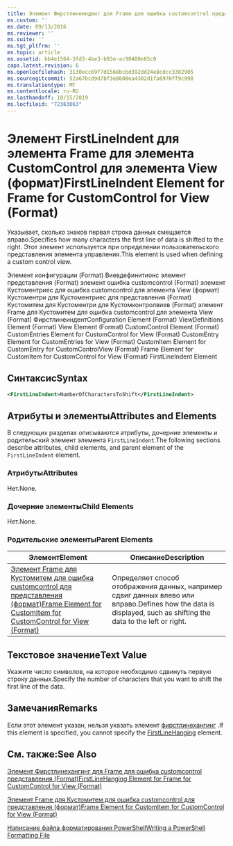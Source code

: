 ```yaml
---
title: Элемент Фирстлинеиндент для Frame для ошибка customcontrol представления (Format) | Документация Майкрософт
ms.custom: ''
ms.date: 09/13/2016
ms.reviewer: ''
ms.suite: ''
ms.tgt_pltfrm: ''
ms.topic: article
ms.assetid: bb4e1564-3fd3-4be3-b93e-ac90480e05c0
caps.latest.revision: 6
ms.openlocfilehash: 3130ecc69f7d1568bcbd392dd24e8cdcc3382905
ms.sourcegitcommit: 52a67bcd9d7bf3e8600ea4302d1fa8970ff9c998
ms.translationtype: MT
ms.contentlocale: ru-RU
ms.lasthandoff: 10/15/2019
ms.locfileid: "72363063"
---
```

# <a name="firstlineindent-element-for-frame-for-customcontrol-for-view-format"></a><span data-ttu-id="baf20-102">Элемент FirstLineIndent для элемента Frame для элемента CustomControl для элемента View (формат)</span><span class="sxs-lookup"><span data-stu-id="baf20-102">FirstLineIndent Element for Frame for CustomControl for View (Format)</span></span>

<span data-ttu-id="baf20-103">Указывает, сколько знаков первая строка данных смещается вправо.</span><span class="sxs-lookup"><span data-stu-id="baf20-103">Specifies how many characters the first line of data is shifted to the right.</span></span> <span data-ttu-id="baf20-104">Этот элемент используется при определении пользовательского представления элемента управления.</span><span class="sxs-lookup"><span data-stu-id="baf20-104">This element is used when defining a custom control view.</span></span>

<span data-ttu-id="baf20-105">Элемент конфигурации (Format) Виевдефинитионс элемент представления (Format) элемент ошибка customcontrol (Format) элемент Кустоментриес для ошибка customcontrol для элемента View (формат) Кустоментри для Кустоментриес для представления (Format) Кустомитем для Кустоментри для Кустомконтролвиев (Format) элемент Frame для Кустомитем для ошибка customcontrol для элемента View (Format) Фирстлинеиндент</span><span class="sxs-lookup"><span data-stu-id="baf20-105">Configuration Element (Format) ViewDefinitions Element (Format) View Element (Format) CustomControl Element (Format) CustomEntries Element for CustomControl for View (Format) CustomEntry Element for CustomEntries for View (Format) CustomItem Element for CustomEntry for CustomControlView (Format) Frame Element for CustomItem for CustomControl for View (Format) FirstLineIndent Element</span></span>

## <a name="syntax"></a><span data-ttu-id="baf20-106">Синтаксис</span><span class="sxs-lookup"><span data-stu-id="baf20-106">Syntax</span></span>

```xml
<FirstLineIndent>NumberOfCharactersToShift</FirstLineIndent>
```

## <a name="attributes-and-elements"></a><span data-ttu-id="baf20-107">Атрибуты и элементы</span><span class="sxs-lookup"><span data-stu-id="baf20-107">Attributes and Elements</span></span>

<span data-ttu-id="baf20-108">В следующих разделах описываются атрибуты, дочерние элементы и родительский элемент элемента `FirstLineIndent`.</span><span class="sxs-lookup"><span data-stu-id="baf20-108">The following sections describe attributes, child elements, and parent element of the `FirstLineIndent` element.</span></span>

### <a name="attributes"></a><span data-ttu-id="baf20-109">Атрибуты</span><span class="sxs-lookup"><span data-stu-id="baf20-109">Attributes</span></span>

<span data-ttu-id="baf20-110">Нет.</span><span class="sxs-lookup"><span data-stu-id="baf20-110">None.</span></span>

### <a name="child-elements"></a><span data-ttu-id="baf20-111">Дочерние элементы</span><span class="sxs-lookup"><span data-stu-id="baf20-111">Child Elements</span></span>

<span data-ttu-id="baf20-112">Нет.</span><span class="sxs-lookup"><span data-stu-id="baf20-112">None.</span></span>

### <a name="parent-elements"></a><span data-ttu-id="baf20-113">Родительские элементы</span><span class="sxs-lookup"><span data-stu-id="baf20-113">Parent Elements</span></span>

|<span data-ttu-id="baf20-114">Элемент</span><span class="sxs-lookup"><span data-stu-id="baf20-114">Element</span></span>|<span data-ttu-id="baf20-115">Описание</span><span class="sxs-lookup"><span data-stu-id="baf20-115">Description</span></span>|
|-------------|-----------------|
|[<span data-ttu-id="baf20-116">Элемент Frame для Кустомитем для ошибка customcontrol для представления (формат)</span><span class="sxs-lookup"><span data-stu-id="baf20-116">Frame Element for CustomItem for CustomControl for View (Format)</span></span>](./frame-element-for-customitem-for-customcontrol-for-view-format.md)|<span data-ttu-id="baf20-117">Определяет способ отображения данных, например сдвиг данных влево или вправо.</span><span class="sxs-lookup"><span data-stu-id="baf20-117">Defines how the data is displayed, such as shifting the data to the left or right.</span></span>|

## <a name="text-value"></a><span data-ttu-id="baf20-118">Текстовое значение</span><span class="sxs-lookup"><span data-stu-id="baf20-118">Text Value</span></span>

<span data-ttu-id="baf20-119">Укажите число символов, на которое необходимо сдвинуть первую строку данных.</span><span class="sxs-lookup"><span data-stu-id="baf20-119">Specify the number of characters that you want to shift the first line of the data.</span></span>

## <a name="remarks"></a><span data-ttu-id="baf20-120">Замечания</span><span class="sxs-lookup"><span data-stu-id="baf20-120">Remarks</span></span>

<span data-ttu-id="baf20-121">Если этот элемент указан, нельзя указать элемент [фирстлинехангинг](./firstlinehanging-element-for-frame-for-customcontrol-for-view-format.md) .</span><span class="sxs-lookup"><span data-stu-id="baf20-121">If this element is specified, you cannot specify the [FirstLineHanging](./firstlinehanging-element-for-frame-for-customcontrol-for-view-format.md) element.</span></span>

## <a name="see-also"></a><span data-ttu-id="baf20-122">См. также:</span><span class="sxs-lookup"><span data-stu-id="baf20-122">See Also</span></span>

[<span data-ttu-id="baf20-123">Элемент Фирстлинехангинг для Frame для ошибка customcontrol представления (Format)</span><span class="sxs-lookup"><span data-stu-id="baf20-123">FirstLineHanging Element for Frame for CustomControl for View (Format)</span></span>](./firstlinehanging-element-for-frame-for-customcontrol-for-view-format.md)

[<span data-ttu-id="baf20-124">Элемент Frame для Кустомитем для ошибка customcontrol для представления (формат)</span><span class="sxs-lookup"><span data-stu-id="baf20-124">Frame Element for CustomItem for CustomControl for View (Format)</span></span>](./frame-element-for-customitem-for-customcontrol-for-view-format.md)

[<span data-ttu-id="baf20-125">Написание файла форматирования PowerShell</span><span class="sxs-lookup"><span data-stu-id="baf20-125">Writing a PowerShell Formatting File</span></span>](./writing-a-powershell-formatting-file.md)
